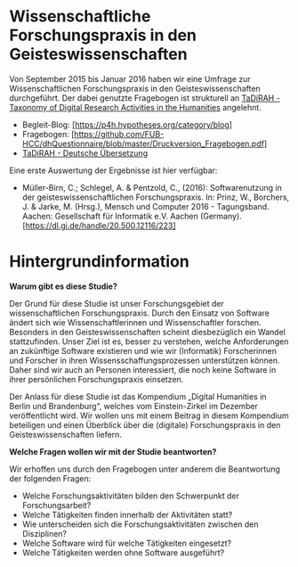 # Wissenschaftliche Forschungspraxis in den Geisteswissenschaften

Von September 2015 bis Januar 2016 haben wir eine Umfrage zur Wissenschaftlichen Forschungspraxis in den Geisteswissenschaften durchgeführt. Der dabei genutzte Fragebogen ist strukturell an [TaDiRAH - Taxonomy of Digital Research Activities in the Humanities](http://tadirah.dariah.eu/vocab/index.php) angelehnt. 

* Begleit-Blog: [https://p4h.hypotheses.org/category/blog]
* Fragebogen: [https://github.com/FUB-HCC/dhQuestionnaire/blob/master/Druckversion_Fragebogen.pdf]
* [TaDiRAH - Deutsche Übersetzung](https://github.com/FUB-HCC/dhQuestionnaire/tree/master/TaDiRAH-de)

Eine erste Auswertung der Ergebnisse ist hier verfügbar:
* Müller-Birn, C.; Schlegel, A. & Pentzold, C., (2016): Softwarenutzung in der geisteswissenschaftlichen Forschungspraxis. In: Prinz, W., Borchers, J. & Jarke, M. (Hrsg.), Mensch und Computer 2016 - Tagungsband. Aachen: Gesellschaft für Informatik e.V. Aachen (Germany). [https://dl.gi.de/handle/20.500.12116/223]

# Hintergrundinformation

**Warum gibt es diese Studie?**

Der Grund für diese Studie ist unser Forschungsgebiet der wissenschaftlichen Forschungspraxis. Durch den Einsatz von Software ändert sich wie Wissenschaftlerinnen und Wissenschaftler forschen. Besonders in den Geisteswissenschaften scheint diesbezüglich ein Wandel stattzufinden. Unser Ziel ist es, besser zu verstehen, welche Anforderungen an zukünftige Software existieren und wie wir (Informatik) Forscherinnen und Forscher in ihren Wissensschaffungsprozessen unterstützen können. Daher sind wir auch an Personen interessiert, die noch keine Software in ihrer persönlichen Forschungspraxis einsetzen.

Der Anlass für diese Studie ist das Kompendium „Digital Humanities in Berlin und Brandenburg“, welches vom Einstein-Zirkel im Dezember veröffentlicht wird. Wir wollen uns mit einem Beitrag in diesem Kompendium beteiligen und einen Überblick über die (digitale) Forschungspraxis in den Geisteswissenschaften liefern.

**Welche Fragen wollen wir mit der Studie beantworten?**

Wir erhoffen uns durch den Fragebogen unter anderem die Beantwortung der folgenden Fragen:

* Welche Forschungsaktivitäten bilden den Schwerpunkt der Forschungsarbeit?
* Welche Tätigkeiten finden innerhalb der Aktivitäten statt?
* Wie unterscheiden sich die Forschungsaktivitäten zwischen den Disziplinen?
* Welche Software wird für welche Tätigkeiten eingesetzt?
* Welche Tätigkeiten werden ohne Software ausgeführt?

